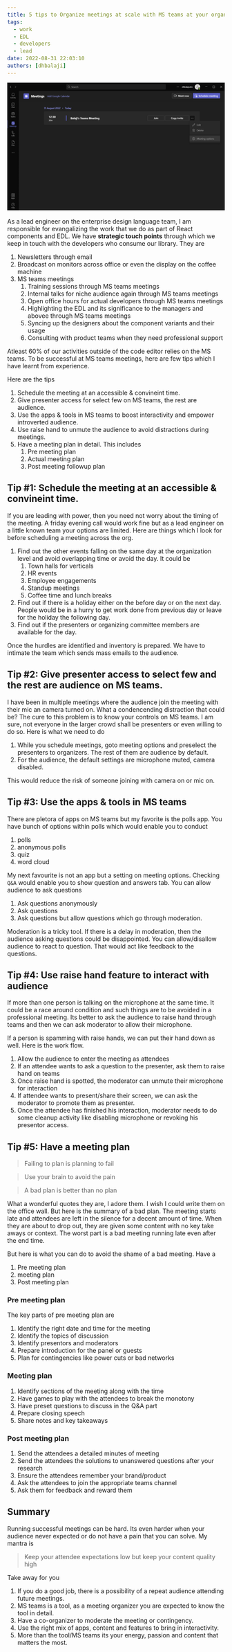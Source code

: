 ```yaml
---
title: 5 tips to Organize meetings at scale with MS teams at your organization
tags:
  - work
  - EDL
  - developers
  - lead
date: 2022-08-31 22:03:10
authors: [dhbalaji]
---
```


![dhbalaji teams window](./assets/teams-dhbalaji-meeting.png)

As a lead engineer on the enterprise design language team, I am responsible for evangalizing the work that we do as part of React components and EDL. We have **strategic touch points** through which we keep in touch with the developers who consume our library. They are 

1. Newsletters through email
2. Broadcast on monitors across office or even the display on the coffee machine
3. MS teams meetings
    1. Training sessions through MS teams meetings
    2. Internal talks for niche audience again through MS teams meetings
    3. Open office hours for actual developers through MS teams meetings
    4. Highlighting the EDL and its significance to the managers and abovee through MS teams meetings
    5. Syncing up the designers about the component variants and their usage
    6. Consulting with product teams when they need professional support

Atleast 60% of our activities outside of the code editor relies on the MS teams. To be successful at MS teams meetings, here are few tips which I have learnt from experience.

Here are the tips

1. Schedule the meeting at an accessible & convineint time.
2. Give presenter access for select few on MS teams, the rest are audience.
3. Use the apps & tools in MS teams to boost interactivity and empower introverted audience.
4. Use raise hand to unmute the audience to avoid distractions during meetings.
5. Have a meeting plan in detail. This includes 
    1. Pre meeting plan
    2. Actual meeting plan
    3. Post meeting followup plan

## Tip #1: Schedule the meeting at an accessible & convineint time.

If you are leading with power, then you need not worry about the timing of the meeting. A friday evening call would work fine but as a lead engineer on a little known team your options are limited. Here are things which I look for before scheduling a meeting across the org.

1. Find out the other events falling on the same day at the organization level and avoid overlapping time or avoid the day. It could be 
    1. Town halls for verticals
    2. HR events
    3. Employee engagements
    4. Standup meetings
    5. Coffee time and lunch breaks
2. Find out if there is a holiday either on the before day or on the next day. People would be in a hurry to get work done from previous day or leave for the holiday the following day.
3. Find out if the presenters or organizing committee members are available for the day.

Once the hurdles are identified and inventory is prepared. We have to intimate the team which sends mass emails to the audience.

## Tip #2: Give presenter access to select few and the rest are audience on MS teams.

I have been in multiple meetings where the audience join the meeting with their mic an camera turned on. What a condencending distraction that could be? The cure to this problem is to know your controls on MS teams. I am sure, not everyone in the larger crowd shall be presenters or even willing to do so. Here is what we need to do

1. While you schedule meetings, goto meeting options and preselect the presenters to organizers. The rest of them are audience by default.
2. For the audience, the default settings are microphone muted, camera disabled.

This would reduce the risk of someone joining with camera on or mic on.

## Tip #3: Use the apps & tools in MS teams

There are pletora of apps on MS teams but my favorite is the polls app. You have bunch of options within polls which would enable you to conduct 
1. polls
2. anonymous polls
3. quiz
4. word cloud

My next favourite is not an app but a setting on meeting options. Checking `Q&A` would enable you to show question and answers tab. You can allow audience to ask questions

1. Ask questions anonymously
2. Ask questions
3. Ask questions but allow questions which go through moderation. 

Moderation is a tricky tool. If there is a delay in moderation, then the audience asking questions could be disappointed. You can allow/disallow audience to react to question. That would act like feedback to the questions.

## Tip #4: Use raise hand feature to interact with audience

If more than one person is talking on the microphone at the same time. It could be a race around condition and such things are to be avoided in a professional meeting. Its better to ask the audience to raise hand through teams and then we can ask moderator to allow their microphone. 

If a person is spamming with raise hands, we can put their hand down as well. Here is the work flow.

1. Allow the audience to enter the meeting as attendees
2. If an attendee wants to ask a question to the presenter, ask them to raise hand on teams
3. Once raise hand is spotted, the moderator can unmute their microphone for interaction
4. If attendee wants to present/share their screen, we can ask the moderator to promote them as presenter.
5. Once the attendee has finished his interaction, moderator needs to do some cleanup activity like disabling microphone or revoking his presentor access.

## Tip #5: Have a meeting plan

> Failing to plan is planning to fail

> Use your brain to avoid the pain

> A bad plan is better than no plan

What a wonderful quotes they are, I adore them. I wish I could write them on the office wall. But here is the summary of a bad plan. The meeting starts late and attendees are left in the silence for a decent amount of time. When they are about to drop out, they are given some content with no key take aways or context. The worst part is a bad meeting running late even after the end time.

But here is what you can do to avoid the shame of a bad meeting. Have a

1. Pre meeting plan
2. meeting plan
3. Post meeting plan

### Pre meeting plan

The key parts of pre meeting plan are 

1. Identify the right date and time for the meeting
2. Identify the topics of discussion
3. Identify presentors and moderators
4. Prepare introduction for the panel or guests
5. Plan for contingencies like power cuts or bad networks

### Meeting plan

1. Identify sections of the meeting along with the time
2. Have games to play with the attendees to break the monotony
3. Have preset questions to discuss in the Q&A part
4. Prepare closing speech
5. Share notes and key takeaways

### Post meeting plan

1. Send the attendees a detailed minutes of meeting
2. Send the attendees the solutions to unanswered questions after your research
3. Ensure the attendees remember your brand/product
4. Ask the attendees to join the appropriate teams channel
5. Ask them for feedback and reward them

## Summary

Running successful meetings can be hard. Its even harder when your audience never expected or do not have a pain that you can solve. My mantra is

> Keep your attendee expectations low but keep your content quality high

Take away for you

1. If you do a good job, there is a possibility of a repeat audience attending future meetings.
2. MS teams is a tool, as a meeting organizer you are expected to know the tool in detail.
3. Have a co-organizer to moderate the meeting or contingency.
4. Use the right mix of apps, content and features to bring in interactivity.
5. More than the tool/MS teams its your energy, passion and content that matters the most.